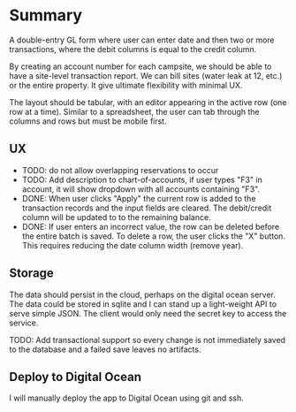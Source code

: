 # Summary

A double-entry GL form where user can enter date and then two or more transactions,
where the debit columns is equal to the credit column.  

By creating an account number for each campsite, we should be able to have a site-level transaction report.  We can bill sites (water leak at 12, etc.) or the entire property.  It give ultimate flexibility with minimal UX.

The layout should be tabular, with an editor appearing in the active row (one row at a time).
Similar to a spreadsheet, the user can tab through the columns and rows but must be mobile first.

## UX

- TODO: do not allow overlapping reservations to occur
- TODO: Add description to chart-of-accounts, if user types "F3" in account, it will show dropdown with all accounts containing "F3".
- DONE: When user clicks "Apply" the current row is added to the transaction records and the input fields are cleared.  The debit/credit column will be updated to to the remaining balance.
- DONE: If user enters an incorrect value, the row can be deleted before the entire batch is saved.  To delete a row, the user clicks the "X" button. This requires reducing the date column width (remove year).

## Storage

The data should persist in the cloud, perhaps on the digital ocean server.  The data could be stored in sqlite and I can stand up a light-weight API to serve simple JSON.  The client would only need the secret key to access the service.

TODO: Add transactional support so every change is not immediately saved to the database and a failed save leaves no artifacts.

## Deploy to Digital Ocean

I will manually deploy the app to Digital Ocean using git and ssh.